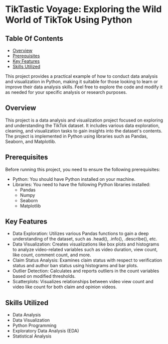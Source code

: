 # TikTastic Voyage: Exploring the Wild World of TikTok Using Python

## Table Of Contents
- [Overview](#overview)
- [Prerequisites](#prerequisites)
- [Key Features](#key-features)
- [Skills Utilized](#skills-utilized)

This project provides a practical example of how to conduct data analysis and visualization in Python, making it suitable for those looking to learn or improve their data analysis skills.
Feel free to explore the code and modify it as needed for your specific analysis or research purposes.

## Overview
This project is a data analysis and visualization project focused on exploring and understanding the TikTok dataset. It includes various data exploration, cleaning, and visualization tasks to gain insights into the dataset's contents. The project is implemented in Python using libraries such as Pandas, Seaborn, and Matplotlib.

## Prerequisites
Before running this project, you need to ensure the following prerequisites:

- Python: You should have Python installed on your machine.
- Libraries: You need to have the following Python libraries installed:
  - Pandas
  - Numpy
  - Seaborn
  - Matplotlib

## Key Features
- Data Exploration: Utilizes various Pandas functions to gain a deep understanding of the dataset, such as .head(), .info(), .describe(), etc.
- Data Visualization: Creates visualizations like box plots and histograms to analyze video-related variables such as video duration, view count, like count, comment count, and more.
- Claim Status Analysis: Examines claim status with respect to verification status and author ban status using histograms and bar plots.
- Outlier Detection: Calculates and reports outliers in the count variables based on modified thresholds.
- Scatterplots: Visualizes relationships between video view count and video like count for both claim and opinion videos.

## Skills Utilized
- Data Analysis
- Data Visualization
- Python Programming
- Exploratory Data Analysis (EDA)
- Statistical Analysis

  
